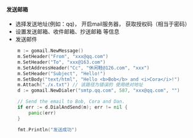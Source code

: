 #### 发送邮箱

- 选择发送地址(例如：qq)， 开启mail服务器， 获取授权码（相当于密码）
- 设置发送邮箱、收件邮箱、抄送邮箱 等信息
- 发送邮件 





```go
	m := gomail.NewMessage()
	m.SetHeader("From", "xxx@qq.com")
	m.SetHeader("To", "xxx@163.com")
	m.SetAddressHeader("Cc", "休闲鞋@126.com", "xxx")
	m.SetHeader("Subject", "Hello!")
	m.SetBody("text/html", "Hello <b>Bob</b> and <i>Cora</i>!")
	m.Attach("./x.txt") // 该路径为错误的 使用绝对地址
	d := gomail.NewDialer("smtp.qq.com", 587, "xxx@qq.com", "")

	// Send the email to Bob, Cora and Dan.
	if err := d.DialAndSend(m); err != nil {
		panic(err)
	}

	fmt.Println("发送成功")
```

